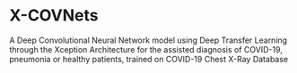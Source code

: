 # X-COVNets
A Deep Convolutional Neural Network model using Deep Transfer Learning through the Xception Architecture for the assisted diagnosis of COVID-19, pneumonia or healthy patients, trained on COVID-19 Chest X-Ray Database

